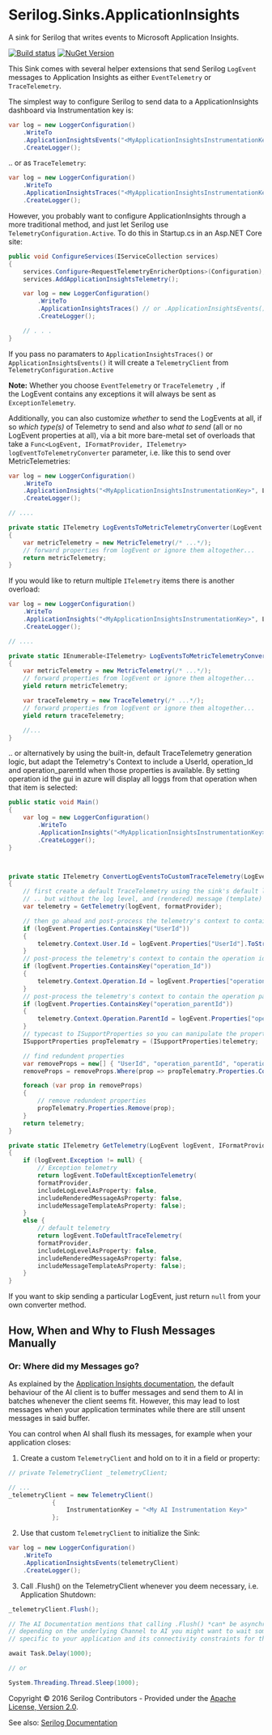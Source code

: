 # Serilog.Sinks.ApplicationInsights

A sink for Serilog that writes events to Microsoft Application Insights.
 
[![Build status](https://ci.appveyor.com/api/projects/status/ccgd7k98kbmifl5v/branch/master?svg=true)](https://ci.appveyor.com/project/serilog/serilog-sinks-applicationinsights/branch/master) [![NuGet Version](http://img.shields.io/nuget/v/Serilog.Sinks.ApplicationInsights.svg?style=flat)](https://www.nuget.org/packages/Serilog.Sinks.ApplicationInsights/)

This Sink comes with several helper extensions that send Serilog `LogEvent` messages to Application Insights as either `EventTelemetry` or `TraceTelemetry`.

The simplest way to configure Serilog to send data to a ApplicationInsights dashboard via Instrumentation key is:

```csharp
var log = new LoggerConfiguration()
    .WriteTo
	.ApplicationInsightsEvents("<MyApplicationInsightsInstrumentationKey>")
    .CreateLogger();
```


.. or as `TraceTelemetry`:


```csharp
var log = new LoggerConfiguration()
    .WriteTo
	.ApplicationInsightsTraces("<MyApplicationInsightsInstrumentationKey>")
    .CreateLogger();
```

However, you probably want to configure ApplicationInsights through a more traditional method, and just let Serilog use `TelemetryConfiguration.Active`. To do this in Startup.cs in an Asp.NET Core site:


```csharp
public void ConfigureServices(IServiceCollection services)
{
    services.Configure<RequestTelemetryEnricherOptions>(Configuration);
    services.AddApplicationInsightsTelemetry();

    var log = new LoggerConfiguration()
        .WriteTo
	    .ApplicationInsightsTraces() // or .ApplicationInsightsEvents()
        .CreateLogger();

    // . . .
}
```

If you pass no paramaters to `ApplicationInsightsTraces()` or `ApplicationInsightsEvents()` it will create a `TelemetryClient` from `TelemetryConfiguration.Active`

**Note:** Whether you choose `EventTelemetry` or `TraceTelemetry `, if the LogEvent contains any exceptions it will always be sent as `ExceptionTelemetry`.

Additionally, you can also customize *whether* to send the LogEvents at all, if so *which type(s)* of Telemetry to send and also *what to send* (all or no LogEvent properties at all), via a bit more bare-metal set of overloads that take a  `Func<LogEvent, IFormatProvider, ITelemetry> logEventToTelemetryConverter` parameter, i.e. like this to send over MetricTelemetries:

```csharp
var log = new LoggerConfiguration()
    .WriteTo
	.ApplicationInsights("<MyApplicationInsightsInstrumentationKey>", LogEventsToMetricTelemetryConverter)
    .CreateLogger();

// ....

private static ITelemetry LogEventsToMetricTelemetryConverter(LogEvent serilogLogEvent, IFormatProvider formatProvider)
{
    var metricTelemetry = new MetricTelemetry(/* ...*/);
    // forward properties from logEvent or ignore them altogether...
    return metricTelemetry;
}

```

If you would like to return multiple `ITelemetry` items there is another overload:

```csharp
var log = new LoggerConfiguration()
    .WriteTo
	.ApplicationInsights("<MyApplicationInsightsInstrumentationKey>", LogEventsToMetricTelemetryConverter)
    .CreateLogger();

// ....

private static IEnumerable<ITelemetry> LogEventsToMetricTelemetryConverter(LogEvent serilogLogEvent, IFormatProvider formatProvider)
{
    var metricTelemetry = new MetricTelemetry(/* ...*/);
    // forward properties from logEvent or ignore them altogether...
    yield return metricTelemetry;

    var traceTelemetry = new TraceTelemetry(/* ...*/);
    // forward properties from logEvent or ignore them altogether...
    yield return traceTelemetry;

	//...
}
```

.. or alternatively by using the built-in, default TraceTelemetry generation logic, but adapt the Telemetry's Context to include a UserId, operation_Id and operation_parentId when those properties is available. By setting operation id the gui in azure will display all loggs from that operation when that item is selected:


```csharp
public static void Main()
{
    var log = new LoggerConfiguration()
        .WriteTo
        .ApplicationInsights("<MyApplicationInsightsInstrumentationKey>", ConvertLogEventsToCustomTraceTelemetry)
        .CreateLogger();
}



private static ITelemetry ConvertLogEventsToCustomTraceTelemetry(LogEvent logEvent, IFormatProvider formatProvider)
{
    // first create a default TraceTelemetry using the sink's default logic
    // .. but without the log level, and (rendered) message (template) included in the Properties
    var telemetry = GetTelemetry(logEvent, formatProvider);

    // then go ahead and post-process the telemetry's context to contain the user id as desired
    if (logEvent.Properties.ContainsKey("UserId"))
    {
        telemetry.Context.User.Id = logEvent.Properties["UserId"].ToString();
    }
    // post-process the telemetry's context to contain the operation id
    if (logEvent.Properties.ContainsKey("operation_Id"))
    {
        telemetry.Context.Operation.Id = logEvent.Properties["operation_Id"].ToString();
    }
    // post-process the telemetry's context to contain the operation parent id
    if (logEvent.Properties.ContainsKey("operation_parentId"))
    {
        telemetry.Context.Operation.ParentId = logEvent.Properties["operation_parentId"].ToString();
    }
    // typecast to ISupportProperties so you can manipulate the properties as desired
    ISupportProperties propTelematry = (ISupportProperties)telemetry;

    // find redundent properties
    var removeProps = new[] { "UserId", "operation_parentId", "operation_Id" };
    removeProps = removeProps.Where(prop => propTelematry.Properties.ContainsKey(prop)).ToArray();

    foreach (var prop in removeProps)
    {
        // remove redundent properties
        propTelematry.Properties.Remove(prop);
    }	
    return telemetry;
}

private static ITelemetry GetTelemetry(LogEvent logEvent, IFormatProvider formatProvider)
{
    if (logEvent.Exception != null) {
        // Exception telemetry
        return logEvent.ToDefaultExceptionTelemetry(
        formatProvider,
        includeLogLevelAsProperty: false,
        includeRenderedMessageAsProperty: false,
        includeMessageTemplateAsProperty: false);
    }
    else {
        // default telemetry
        return logEvent.ToDefaultTraceTelemetry(
        formatProvider,
        includeLogLevelAsProperty: false,
        includeRenderedMessageAsProperty: false,
        includeMessageTemplateAsProperty: false);
    }
}

```

If you want to skip sending a particular LogEvent, just return `null` from your own converter method.


## How, When and Why to Flush Messages Manually
		
### Or: Where did my Messages go?

As explained by the [Application Insights documentation](https://azure.microsoft.com/en-us/documentation/articles/app-insights-api-custom-events-metrics/#flushing-data), the default behaviour of the AI client is to buffer messages and send them to AI in batches whenever the client seems fit. However, this may lead to lost messages when your application terminates while there are still unsent messages in said buffer.

You can control when AI shall flush its messages, for example when your application closes:

1) Create a custom `TelemetryClient` and hold on to it in a field or property:

```csharp
// private TelemetryClient _telemetryClient;

// ...
_telemetryClient = new TelemetryClient()
            {
                InstrumentationKey = "<My AI Instrumentation Key>"
            };
```

2) Use that custom `TelemetryClient` to initialize the Sink:

```csharp
var log = new LoggerConfiguration()
    .WriteTo
	.ApplicationInsightsEvents(telemetryClient)
    .CreateLogger();
```

3) Call .Flush() on the TelemetryClient whenever you deem necessary, i.e. Application Shutdown:

```csharp
_telemetryClient.Flush();

// The AI Documentation mentions that calling .Flush() *can* be asynchronous and non-blocking so
// depending on the underlying Channel to AI you might want to wait some time
// specific to your application and its connectivity constraints for the flush to finish.

await Task.Delay(1000);

// or 

System.Threading.Thread.Sleep(1000);

```

Copyright &copy; 2016 Serilog Contributors - Provided under the [Apache License, Version 2.0](http://apache.org/licenses/LICENSE-2.0.html).

See also: [Serilog Documentation](https://github.com/serilog/serilog/wiki)
